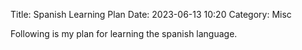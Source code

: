 Title: Spanish Learning Plan
Date: 2023-06-13 10:20
Category: Misc

Following is my plan for learning the spanish language.